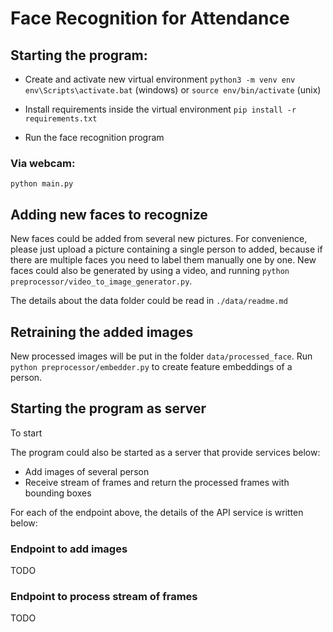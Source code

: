 # Face Recognition for Attendance

## Starting the program:

* Create and activate new virtual environment
`python3 -m venv env`
`env\Scripts\activate.bat` (windows) or `source env/bin/activate` (unix)

* Install requirements inside the virtual environment
`pip install -r requirements.txt`

* Run the face recognition program 
### Via webcam:
`python main.py`

## Adding new faces to recognize
New faces could be added from several new pictures. For convenience, please just upload a picture containing a single person to added, 
because if there are multiple faces you need to label them manually one by one. New faces could also be generated by using a video,
and running `python preprocessor/video_to_image_generator.py`.

The details about the data folder could be read in `./data/readme.md`

## Retraining the added images
New processed images will be put in the folder `data/processed_face`. Run `python preprocessor/embedder.py` to create feature embeddings of 
a person.

## Starting the program as server

To start 

The program could also be started as a server that provide services below:
* Add images of several person
* Receive stream of frames and return the processed frames with bounding boxes

For each of the endpoint above, the details of the API service is written below:
### Endpoint to add images
TODO

### Endpoint to process stream of frames
TODO